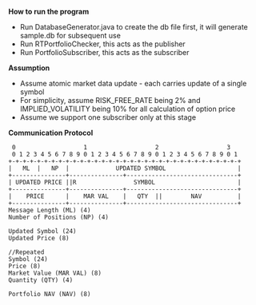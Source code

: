 **How to run the program**

* Run DatabaseGenerator.java to create the db file first, it will generate sample.db for subsequent use
* Run RTPortfolioChecker, this acts as the publisher
* Run PortfolioSubscriber, this acts as the subscriber

**Assumption**

* Assume atomic market data update - each carries update of a single symbol
* For simplicity, assume RISK_FREE_RATE being 2% and IMPLIED_VOLATILITY being 10% for all calculation of option price
* Assume we support one subscriber only at this stage

**Communication Protocol**

     0                   1                   2                   3
     0 1 2 3 4 5 6 7 8 9 0 1 2 3 4 5 6 7 8 9 0 1 2 3 4 5 6 7 8 9 0 1
    +-+-+-+-+-+-+-+-+-+-+-+-+-+-+-+-+-+-+-+-+-+-+-+-+-+-+-+-+-+-+-+-+
    |   ML  |   NP  |             UPDATED SYMBOL                    |
    +---------------+---------------+-------------------------------+
    | UPDATED PRICE ||R                SYMBOL                       | 
    +---------------+---------------+-------------------------------+
    |    PRICE      |    MAR VAL    |   QTY  ||        NAV          |
    +---------------+---------------+-------------------------------+
    Message Length (ML) (4)
    Number of Positions (NP) (4)
    
    Updated Symbol (24)
    Updated Price (8)

    //Repeated
    Symbol (24)
    Price (8)
    Market Value (MAR VAL) (8)
    Quantity (QTY) (4)

    Portfolio NAV (NAV) (8)
